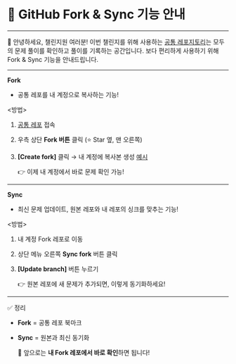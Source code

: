 # 📢 GitHub Fork & Sync 기능 안내

---

👋 안녕하세요, 챌린지원 여러분!   이번 챌린지를 위해 사용하는 [공통 레포지토리](https://github.com/13aek/algostudy)는 모두의 문제 풀이를 확인하고 풀이를 기록하는 공간입니다. 보다 편리하게 사용하기 위해 Fork & Sync 기능을 안내드립니다.

------

**Fork**

- 공통 레포를 내 계정으로 복사하는 기능!

<방법> 

1. [공통 레포](https://github.com/13aek/algostudy) 접속

2. 우측 상단 **Fork 버튼** 클릭 (⭐ Star 옆, 맨 오른쪽)

3. **[Create fork]** 클릭 → 내 계정에 복사본 생성  [예시](https://github.com/najung-h/2D1A_algostudy)

    

   👉 이제 내 계정에서 바로 문제 확인 가능!  

------

**Sync**

- 최신 문제 업데이트, 원본 레포와 내 레포의 싱크를 맞추는 기능!

<방법>

1. 내 계정 Fork 레포로 이동

2. 상단 메뉴 오른쪽 **Sync fork** 버튼 클릭

3. **[Update branch]** 버튼 누르기  

    

   👉 원본 레포에 새 문제가 추가되면, 이렇게 동기화하세요!  

------

 ✅ 정리   

- **Fork** = 공통 레포 북마크

- **Sync** = 원본과 최신 동기화  

   

  🚀 앞으로는 **내 Fork 레포에서 바로 확인**하면 됩니다!